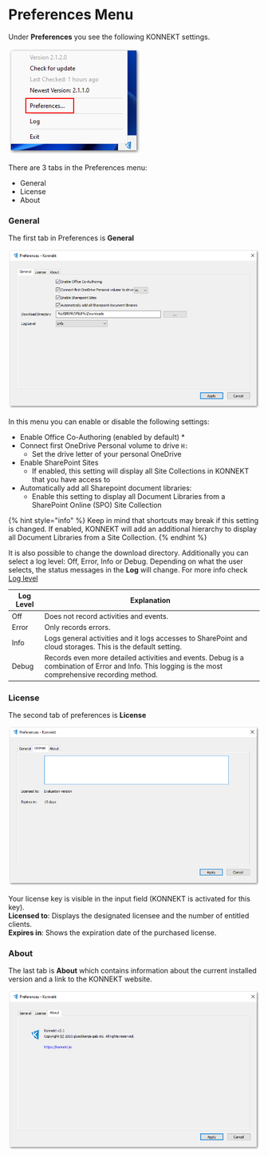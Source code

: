 # Preferences Menu

Under **Preferences** you see the following KONNEKT settings.

![](<../../.gitbook/assets/2022-08-02 15_12_19-Window.png>)

There are 3 tabs in the Preferences menu:

* General
* License
* About

### General

The first tab in Preferences is **General**

![](<../../.gitbook/assets/2022-07-22 11_26_40-Windows Sandbox.png>)

In this menu you can enable or disable the following settings:

* Enable Office Co-Authoring (enabled by default)
  *
* Connect first OneDrive Personal volume to drive `H:`
  * Set the drive letter of your personal OneDrive
* Enable SharePoint Sites
  * If enabled, this setting will display all Site Collections in KONNEKT that you have access to
* Automatically add all Sharepoint document libraries:&#x20;
  * Enable this setting to display all Document Libraries from a SharePoint Online (SPO) Site Collection

{% hint style="info" %}
Keep in mind that shortcuts may break if this setting is changed. If enabled, KONNEKT will add an additional hierarchy to display all Document Libraries from a Site Collection.
{% endhint %}

It is also possible to change the download directory. Additionally you can select a log level: Off, Error, Info or Debug. Depending on what the user selects, the status messages in the **Log** will change. For more info check [Log level](../configuration/system-settings/logging.md)

| Log Level | Explanation                                                                                                                                          |
| --------- | ---------------------------------------------------------------------------------------------------------------------------------------------------- |
| Off       | Does not record activities and events.                                                                                                               |
| Error     | Only records errors.                                                                                                                                 |
| Info      | Logs general activities and it logs accesses to SharePoint and cloud storages. This is the default setting.                                          |
| Debug     | Records even more detailed activities and events. Debug is a combination of Error and Info. This logging is the most comprehensive recording method. |

### License

The second tab of preferences is **License**

![](<../../.gitbook/assets/2022-07-22 11_28_34-Windows Sandbox.png>)

Your license key is visible in the input field (KONNEKT is activated for this key).\
**Licensed to**: Displays the designated licensee and the number of entitled clients.\
**Expires in**: Shows the expiration date of the purchased license.

### About

The last tab is **About** which contains information about the current installed version and a link to the KONNEKT website.

![](<../../.gitbook/assets/2022-07-22 11_29_43-Windows Sandbox.png>)

